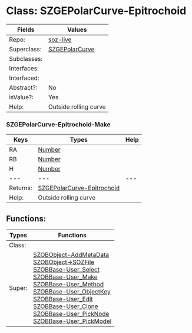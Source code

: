 
# Class:	SZGEPolarCurve-Epitrochoid

| Fields | Values |
| --------- | --------- |
| Repo: | [soz-live](/repos/soz-live.html) |
| Superclass: | [SZGEPolarCurve](SZGEPolarCurve.html) |
| Subclasses: |  |
| Interfaces: |  |
| Interfaced: |  |
| Abstract?: | No |
| isValue?: | Yes |
| Help: | Outside rolling curve |

### SZGEPolarCurve-Epitrochoid-Make

| Keys | Types | Help |
| --------- | --------- | --------- |
| RA | [Number](Number.html) |  |
| RB | [Number](Number.html) |  |
| H | [Number](Number.html) |  |
| --- | --- | --- |
| Returns: | [SZGEPolarCurve-Epitrochoid](SZGEPolarCurve-Epitrochoid.html) |
| Help: | Outside rolling curve |


## Functions:

| Types | Functions |
| --------- | --------- |
| Class: |  |
| Super: | [SZOBObject-AddMetaData](SZOBObject.html) <br> [SZOBObject->SOZFile](SZOBObject.html) <br> [SZOBBase-User_Select](SZOBBase.html) <br> [SZOBBase-User_Make](SZOBBase.html) <br> [SZOBBase-User_Method](SZOBBase.html) <br> [SZOBBase-User_ObjectKey](SZOBBase.html) <br> [SZOBBase-User_Edit](SZOBBase.html) <br> [SZOBBase-User_Clone](SZOBBase.html) <br> [SZOBBase-User_PickNode](SZOBBase.html) <br> [SZOBBase-User_PickModel](SZOBBase.html) |


